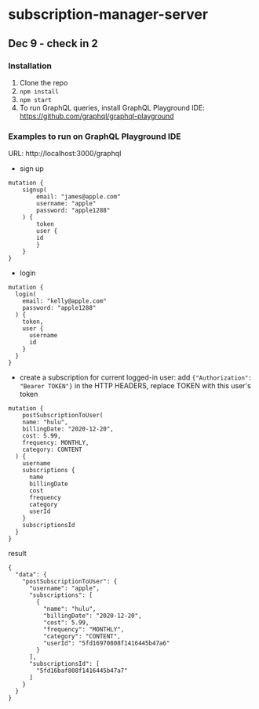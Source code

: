 # subscription-manager-server

## Dec 9 - check in 2
### Installation
1. Clone the repo
2. ```npm install```
3. ```npm start```
4. To run GraphQL queries, install GraphQL Playground IDE: https://github.com/graphql/graphql-playground

### Examples to run on GraphQL Playground IDE
URL: http://localhost:3000/graphql
* sign up
```
mutation {
    signup(
        email: "james@apple.com"
        username: "apple"
        password: "apple1288"
    ) {
        token
        user {
        id
        }
    }
}
```
* login
```
mutation {
  login(
    email: "kelly@apple.com"
    password: "apple1288"
  ) {
    token,
    user {
      username
      id
    }
  }
}
```

* create a subscription for current logged-in user: add `{"Authorization": "Bearer TOKEN"}` in the HTTP HEADERS, replace TOKEN with this user's token
```
mutation {
    postSubscriptionToUser(
    name: "hulu", 
    billingDate: "2020-12-20",
    cost: 5.99,
    frequency: MONTHLY, 
    category: CONTENT
  ) {
    username
    subscriptions {
      name
      billingDate
      cost
      frequency
      category
      userId
    }
    subscriptionsId
  }
}
```
result
```
{
  "data": {
    "postSubscriptionToUser": {
      "username": "apple",
      "subscriptions": [
        {
          "name": "hulu",
          "billingDate": "2020-12-20",
          "cost": 5.99,
          "frequency": "MONTHLY",
          "category": "CONTENT",
          "userId": "5fd16970808f1416445b47a6"
        }
      ],
      "subscriptionsId": [
        "5fd16baf808f1416445b47a7"
      ]
    }
  }
}
```


